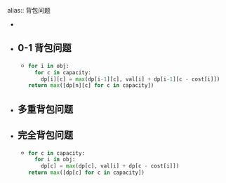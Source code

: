 alias:: 背包问题

-
- ## 0-1 背包问题
	- ```python
	  for i in obj:
	    for c in capacity:
	      dp[i][c] = max(dp[i-1][c], val[i] + dp[i-1][c - cost[i]])
	  return max([dp[n][c] for c in capacity])
	  ```
- ## 多重背包问题
- ## 完全背包问题
	- ```python
	  for c in capacity:
	    for i in obj:
	      dp[c] = max(dp[c], val[i] + dp[c - cost[i]])
	  return max([dp[c] for c in capacity])
	  ```